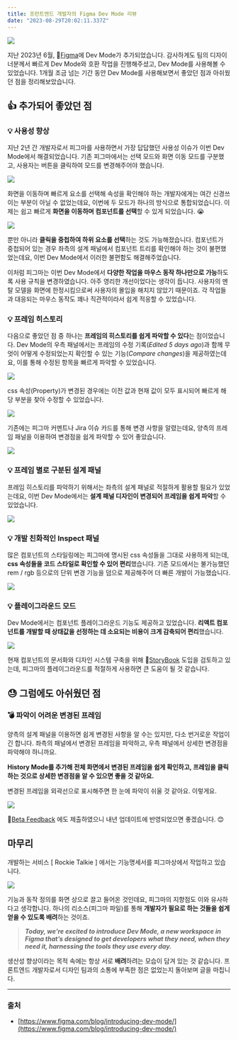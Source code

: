 ```yaml
---
title: 프런트엔드 개발자의 Figma Dev Mode 리뷰
date: "2023-08-29T20:02:11.337Z"
---
```


![](https://velog.velcdn.com/images/ksr20612/post/18099f7b-48d2-47dd-8e6a-4595b0b7ee4e/image.png)


지난 2023년 6월, 🔗[Figma](https://www.figma.com/)에 Dev Mode가 추가되었습니다. 감사하게도 팀의 디자이너분께서 빠르게 Dev Mode와 호환 작업을 진행해주셨고, Dev Mode를 사용해볼 수 있었습니다. 1개월 조금 넘는 기간 동안 Dev Mode를 사용해보면서 좋았던 점과 아쉬웠던 점을 정리해보았습니다.

## 👍 추가되어 좋았던 점


### 💡 사용성 향상

지난 2년 간 개발자로서 피그마를 사용하면서 가장 답답했던 사용성 이슈가 이번 Dev Mode에서 해결되었습니다. 기존 피그마에서는 선택 모드와 화면 이동 모드를 구분했고, 사용자는 버튼을 클릭하여 모드를 변경해주어야 했습니다. 

![](https://velog.velcdn.com/images/ksr20612/post/05413a29-e8c4-4dd4-a32b-df4d7339b60b/image.png)


화면을 이동하며 빠르게 요소를 선택해 속성을 확인해야 하는 개발자에게는 여간 신경쓰이는 부분이 아닐 수 없었는데요, 이번에 두 모드가 하나의 방식으로 통합되었습니다. 이제는 쉽고 빠르게 **화면을 이동하며 컴포넌트를 선택**할 수 있게 되었습니다. 😭

![](https://velog.velcdn.com/images/ksr20612/post/7a127595-5623-4f65-a6c2-99557e006e51/image.gif)

뿐만 아니라 **클릭을 중첩하여 하위 요소를 선택**하는 것도 가능해졌습니다. 컴포넌트가 중첩되어 있는 경우 좌측의 설계 패널에서 컴포넌트 트리를 확인해야 하는 것이 불편했었는데요, 이번 Dev Mode에서 이러한 불편함도 해결해주었습니다.

이처럼 피그마는 이번 Dev Mode에서 **다양한 작업을 마우스 동작 하나만으로 가능**하도록 사용 규칙을 변경하였습니다. 아주 영리한 개선이었다는 생각이 듭니다. 사용자의 멘탈 모델을 화면에 한정시킴으로써 사용자의 몰입을 해치지 않았기 때문이죠. 각 작업들과 대응되는 마우스 동작도 꽤나 직관적이라서 쉽게 적응할 수 있었습니다.

### 💡 프레임 히스토리

다음으로 좋았던 점 중 하나는 **프레임의 히스토리를 쉽게 파악할 수 있다**는 점이었습니다. Dev Mode의 우측 패널에서는 프레임의 수정 기록(*Edited 5 days ago*)과 함께 무엇이 어떻게 수정되었는지 확인할 수 있는 기능(*Compare changes*)을 제공하였는데요, 이를 통해 수정된 항목을 빠르게 파악할 수 있었습니다.

![](https://velog.velcdn.com/images/ksr20612/post/5f8dc80f-12be-4f0c-a6f1-6c1b35b0379a/image.png)


css 속성(Property)가 변경된 경우에는 이전 값과 현재 값이 모두 표시되어 빠르게 해당 부분을 찾아 수정할 수 있었습니다. 

![](https://velog.velcdn.com/images/ksr20612/post/465099ee-a43c-48c1-8f17-cb2d6f01f48b/image.png)


기존에는 피그마 커멘트나 Jira 이슈 카드를 통해 변경 사항을 알렸는데요, 양측의 프레임 패널을 이용하여 변경점을 쉽게 파악할 수 있어 좋았습니다. 

![](https://velog.velcdn.com/images/ksr20612/post/30c95580-fcc9-4b38-b2b9-f4c4bd7fcd16/image.png)


### 💡 프레임 별로 구분된 설계 패널

프레임 히스토리를 파악하기 위해서는 좌측의 설계 패널로 적절하게 활용할 필요가 있었는데요, 이번 Dev Mode에서는 **설계 패널 디자인이 변경되어 프레임을 쉽게 파악**할 수 있었습니다.

![](https://velog.velcdn.com/images/ksr20612/post/5d96a421-f2d8-471f-9c56-4a077a5387e4/image.png)


### 💡 개발 친화적인 Inspect 패널

많은 컴포넌트의 스타일링에는 피그마에 명시된 css 속성들을 그대로 사용하게 되는데, **css 속성들을 코드 스타일로 확인할 수 있어 편리**했습니다. 기존 모드에서는 불가능했던 rem / rgb 등으로의 단위 변경 기능을 덤으로 제공해주어 더 빠른 개발이 가능했습니다.

![](https://velog.velcdn.com/images/ksr20612/post/d249a609-f124-4ab7-a84b-6887cce7ac5a/image.gif)

### 💡 플레이그라운드 모드

Dev Mode에서는 컴포넌트 플레이그라운드 기능도 제공하고 있었습니다. **리액트 컴포넌트를 개발할 때 상태값을 선정하는 데 소요되는 비용이 크게 감축되어 편리**했습니다.

![](https://velog.velcdn.com/images/ksr20612/post/571a0274-e359-4f44-88be-870684697f56/image.gif)

현재 컴포넌트의 문서화와 디자인 시스템 구축을 위해 🔗[StoryBook](https://storybook.js.org/) 도입을 검토하고 있는데, 피그마의 플레이그라운드를 적절하게 사용하면 큰 도움이 될 것 같습니다. 

## 😓 그럼에도 아쉬웠던 점


### 💣 파악이 어려운 변경된 프레임

양측의 설계 패널을 이용하면 쉽게 변경된 사항을 알 수는 있지만, 다소 번거로운 작업이긴 합니다. 좌측의 패널에서 변경된 프레임을 파악하고, 우측 패널에서 상세한 변경점을 파악해야 하니까요. 

**History Mode를 추가해 전체 화면에서 변경된 프레임을 쉽게 확인하고, 프레임을 클릭하는 것으로 상세한 변경점을 알 수 있으면 좋을 것 같아요.**

변경된 프레임을 외곽선으로 표시해주면 한 눈에 파악이 쉬울 것 같아요. 이렇게요.

![](https://velog.velcdn.com/images/ksr20612/post/54ad0a36-ef68-4979-9052-66752ebe2b9c/image.png)


🔗[Beta Feedback](https://form.asana.com/?k=wksnkyJe5TlKwleZgXZHng&d=10497086658021) 에도 제출하였으니 내년 업데이트에 반영되었으면 좋겠습니다. 😊

## 마무리


개발하는 서비스 [ Rockie Talkie ] 에서는 기능명세서를 피그마상에서 작업하고 있습니다. 

![](https://velog.velcdn.com/images/ksr20612/post/e5ee083a-bee0-4931-9e8b-82d67a44ea49/image.png)


기능과 동작 정의를 화면 상으로 끌고 들어온 것인데요, 피그마의 지향점도 이와 유사하다고 생각합니다. 하나의 리소스(피그마 파일)를 통해 **개발자가 필요로 하는 것들을 쉽게 얻을 수 있도록 배려**하는 것이죠. 

> ***Today, we’re excited to introduce Dev Mode, a new workspace in Figma that’s designed to get developers what they need, when they need it, harnessing the tools they use every day.***
> 

생산성 향상이라는 목적 속에는 항상 서로 **배려**하려는 모습이 담겨 있는 것 같습니다. 프론트엔드 개발자로서 디자인 팀과의 소통에 부족한 점은 없었는지 돌아보며 글을 마칩니다.

---

### 출처

- [https://www.figma.com/blog/introducing-dev-mode/](https://www.figma.com/blog/introducing-dev-mode/)